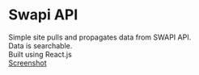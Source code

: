 # Swapi API
Simple site pulls and propagates data from SWAPI API. <br>
Data is searchable. <br>
Built using React.js <br>
[Screenshot](https://imgur.com/a/FD1NGHa)
